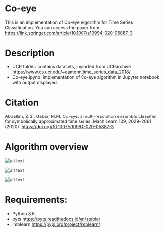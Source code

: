 # Co-eye
This is an implementation of Co-eye Algorithm for Time Series Classification. You can access the paper from https://link.springer.com/article/10.1007/s10994-020-05887-3


# Description

- UCR folder: contains datasets, imported from UCRarchive https://www.cs.ucr.edu/~eamonn/time_series_data_2018/
- Co-eye.ipynb: implementation of Co-eye algorithm in Jupyter notebook with output displayed.


# Citation

Abdallah, Z.S., Gaber, M.M. Co-eye: a multi-resolution ensemble classifier for symbolically approximated time series. Mach Learn 109, 2029–2061 (2020). https://doi.org/10.1007/s10994-020-05887-3

# Algorithm overview

![alt text](https://github.com/zabdallah/Co-eye/blob/master/Algorithm/Alg1.png)


![alt text](https://github.com/zabdallah/Co-eye/blob/master/Algorithm/alg2.png)


![alt text](https://github.com/zabdallah/Co-eye/blob/master/Algorithm/Alg3.png)

# Requirements: 
- Python 3.6
- pyts https://pyts.readthedocs.io/en/stable/
- imblearn https://pypi.org/project/imblearn/


